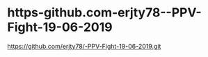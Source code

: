 # https-github.com-erjty78--PPV-Fight-19-06-2019
https://github.com/erjty78/-PPV-Fight-19-06-2019.git
